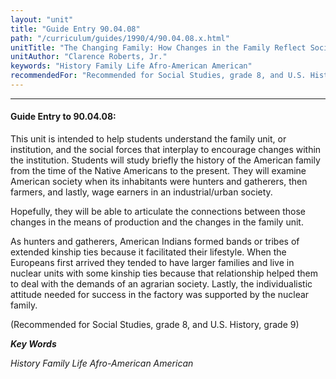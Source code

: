```yaml
---
layout: "unit"
title: "Guide Entry 90.04.08"
path: "/curriculum/guides/1990/4/90.04.08.x.html"
unitTitle: "The Changing Family: How Changes in the Family Reflect Social and Economic Changes in Society"
unitAuthor: "Clarence Roberts, Jr."
keywords: "History Family Life Afro-American American"
recommendedFor: "Recommended for Social Studies, grade 8, and U.S. History, grade 9"
---
```

<body>
<hr/>
 <h4>
  Guide Entry to 90.04.08:
 </h4>
 This unit is intended to help students understand the family unit, or institution, and the social forces that interplay to encourage changes within the institution. Students will study briefly the history of the American family from the time of the Native Americans to the present. They will examine American society when its inhabitants were hunters and gatherers, then farmers, and lastly, wage earners in an industrial/urban society.
 <p>
  Hopefully, they will be able to articulate the connections between those changes in the means of production and the changes in the family unit.
 </p>
 <p>
  As hunters and gatherers, American Indians formed bands or tribes of extended kinship ties because it facilitated their lifestyle. When the Europeans first arrived they tended to have larger families and live in nuclear units with some kinship ties because that relationship helped them to deal with the demands of an agrarian society. Lastly, the individualistic attitude needed for success in the factory was supported by the nuclear family.
 </p>
 <p>
  (Recommended for Social Studies, grade 8, and U.S. History, grade 9)
 </p>
<p>
  <b>
   <i>
    Key Words
   </i>
  </b>
  <br/>
 </p>
 <p>
  <i>
   History Family Life Afro-American American
  </i>
 </p>

</body>